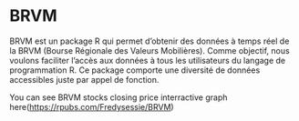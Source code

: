 # BRVM
 BRVM est un package R qui permet d’obtenir des données à temps réel de la BRVM (Bourse Régionale des Valeurs Mobilières). Comme objectif, nous voulons faciliter l’accès aux données à tous les utilisateurs du langage de programmation R. Ce package comporte une diversité de données accessibles juste par appel de fonction.

You can see BRVM stocks closing price interractive graph here(https://rpubs.com/Fredysessie/BRVM)
